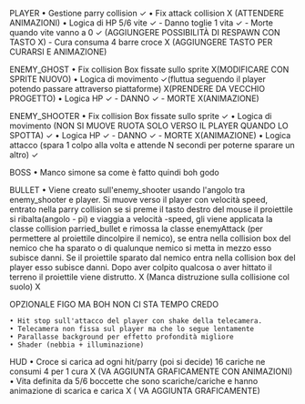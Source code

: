 PLAYER
• Gestione parry collision ✓
• Fix attack collision X (ATTENDERE ANIMAZIONI)
• Logica di HP 5/6 vite ✓
      - Danno toglie 1 vita ✓
      - Morte quando vite vanno a 0 ✓ (AGGIUNGERE POSSIBILITÀ DI RESPAWN CON TASTO X)
      - Cura consuma 4 barre croce X (AGGIUNGERE TASTO PER CURARSI E ANIMAZIONE)

ENEMY_GHOST
• Fix collision Box fissate sullo sprite X(MODIFICARE CON SPRITE NUOVO)
• Logica di movimento ✓(fluttua seguendo il player potendo passare attraverso piattaforme) X(PRENDERE DA VECCHIO PROGETTO)
• Logica HP ✓
        - DANNO ✓
        - MORTE X(ANIMAZIONE)

ENEMY_SHOOTER
• Fix collision Box fissate sullo sprite ✓
• Logica di movimento (NON SI MUOVE RUOTA SOLO VERSO IL PLAYER QUANDO LO SPOTTA) ✓
• Logica HP ✓
     - DANNO ✓
     - MORTE X(ANIMAZIONE)
• Logica attacco (spara 1 colpo alla volta e attende N secondi per poterne sparare un altro) ✓

BOSS
• Manco simone sa come è fatto quindi boh godo

BULLET
• Viene creato sull'enemy_shooter usando l'angolo tra enemy_shooter e player. Si muove verso il player con velocità speed, entrato nella parry collision se si preme il tasto destro del mouse il proiettile si ribalta(angolo - pi) e viaggia a velocità -speed, gli viene applicata la classe collision parried_bullet e rimossa la classe enemyAttack (per permettere al proiettile dincolpire il nemico), se entra nella collision box del nemico che ha sparato o di qualunque nemico si metta in mezzo esso subisce danni. Se il proiettile sparato dal nemico entra nella collision box del player esso subisce danni. Dopo aver colpito qualcosa o aver hittato il terreno il proiettile viene distrutto. X (Manca distruzione sulla collisione col suolo) X

OPZIONALE FIGO MA BOH NON CI STA TEMPO CREDO

    • Hit stop sull'attacco del player con shake della telecamera.
    • Telecamera non fissa sul player ma che lo segue lentamente 
    • Parallasse background per effetto profondità migliore
    • Shader (nebbia + illuminazione)



HUD
• Croce si carica ad ogni hit/parry (poi si decide) 16 cariche ne consumi 4 per 1 cura X (VA AGGIUNTA GRAFICAMENTE CON ANIMAZIONI)
• Vita definita da 5/6 boccette che sono scariche/cariche e hanno animazione di scarica e carica X ( VA AGGIUNTA GRAFICAMENTE)
